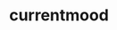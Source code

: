 ---
ee_id: '4350'
site: '1'
type: '2'
long_id: 2016-054 currentmood
url: 2016-054-currentmood
year: '2016'
medium: MacBook Air running Ableton Live & Native Instruments Massive synth, hanging
  line array public address sound system
commission:
add_credit:
dims: Dimensions variable
pitch:
ps:
live_url:
related:
title: currentmood
youtube:
imgs: |-
  currentmood-054-2016-install-01-database-JH.jpg
  currentmood-054-2016-install-02-database-JH.jpg
subheading: "(Sculpture)"
year2: '2016'
download:
add_credits:
related_code:
! '':
layout: things-i-made
---